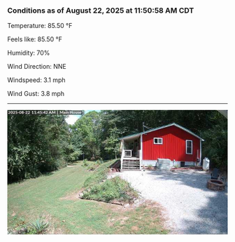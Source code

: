 ### Conditions as of August 22, 2025 at 11:50:58 AM CDT 

Temperature: 85.50 &deg;F

Feels like: 85.50 &deg;F

Humidity: 70%

Wind Direction: NNE

Windspeed: 3.1 mph

Wind Gust: 3.8 mph

---

<img src="./images/latest.jpeg"/>

